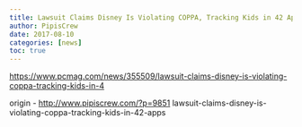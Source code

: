 ```yaml
---
title: Lawsuit Claims Disney Is Violating COPPA, Tracking Kids in 42 Apps
author: PipisCrew
date: 2017-08-10
categories: [news]
toc: true
---
```


https://www.pcmag.com/news/355509/lawsuit-claims-disney-is-violating-coppa-tracking-kids-in-4

origin - http://www.pipiscrew.com/?p=9851 lawsuit-claims-disney-is-violating-coppa-tracking-kids-in-42-apps